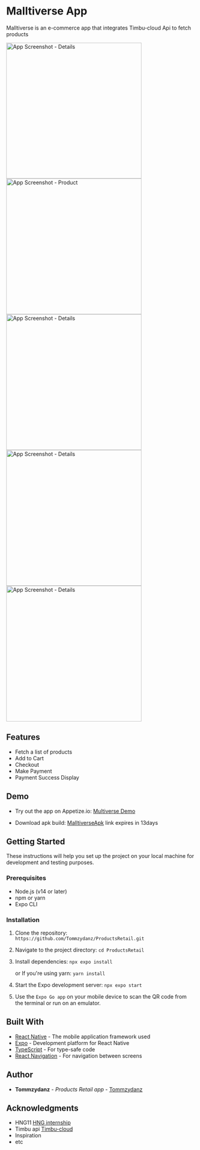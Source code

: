 # Malltiverse App

Malltiverse is an e-commerce app that integrates Timbu-cloud Api to fetch products

  <img src="assets/screenshots/productlist.png" alt="App Screenshot - Details" width="360"/>
  <img src="assets/screenshots/cart.png" alt="App Screenshot - Product" width="360"/>
  <img src="assets/screenshots/checkout2.png" alt="App Screenshot - Details" width="360"/>
  <img src="assets/screenshots/payment.png" alt="App Screenshot - Details" width="360"/>
  <img src="assets/screenshots/paymentsuccess.png" alt="App Screenshot - Details" width="360"/>

## Features

- Fetch a list of products
- Add to Cart
- Checkout
- Make Payment
- Payment Success Display

## Demo

- Try out the app on Appetize.io: [Multiverse Demo](https://appetize.io/app/b_4jnf46r6zld7m53ff273viikpe)

- Download apk build: [MalltiverseApk](https://expo.dev/accounts/tommzydanz/projects/Malltiverse/builds/84e88d8e-32db-4ead-8650-9f10d35d6ab4) link expires in 13days

## Getting Started

These instructions will help you set up the project on your local machine for development and testing purposes.

### Prerequisites

- Node.js (v14 or later)
- npm or yarn
- Expo CLI

### Installation

1. Clone the repository: 
   `https://github.com/Tommzydanz/ProductsRetail.git`

2. Navigate to the project directory: 
   `cd ProductsRetail`

3. Install dependencies: `npx expo install`

   or If you're using yarn: `yarn install`

4. Start the Expo development server:
   `npx expo start`

5. Use the `Expo Go app` on your mobile device to scan the QR code from the terminal or run on an emulator.


## Built With

- [React Native](https://reactnative.dev/) - The mobile application framework used
- [Expo](https://expo.dev/) - Development platform for React Native
- [TypeScript](https://www.typescriptlang.org/) - For type-safe code
- [React Navigation](https://reactnavigation.org/) - For navigation between screens


## Author

- **Tommzydanz** - *Products Retail app* - [Tommzydanz](https://github.com/Tommzydanz)


## Acknowledgments

- HNG11 [HNG internship](https://hng.tech/internship)
- Timbu api [Timbu-cloud](https://app.timbu.cloud)
- Inspiration
- etc
